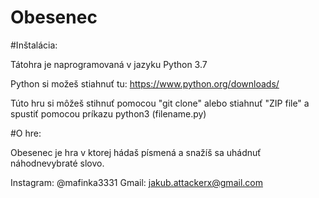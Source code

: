 # Obesenec

#Inštalácia:

Tátohra je naprogramovaná v jazyku Python 3.7

Python si možeš stiahnuť tu: https://www.python.org/downloads/

Túto hru si môžeš stihnuť pomocou "git clone" alebo stiahnuť "ZIP file" a spustiť pomocou príkazu python3 (filename.py)

#O hre:

Obesenec je hra v ktorej hádaš písmená a snažíš sa uhádnuť náhodnevybraté slovo.

Instagram: @mafinka3331
Gmail: jakub.attackerx@gmail.com
